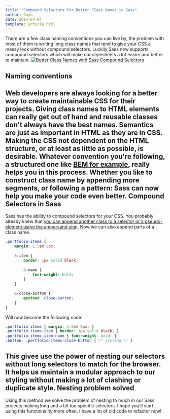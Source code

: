 ```yaml
---
title: "Compound Selectors for Better Class Names in Sass"
author: Gaya
date: 2014-04-04
template: article.html
---
```

There are a few class naming conventions you can live by, the problem with most of them is writing long class names that tend to give your CSS a messy look without compound selectors. Luckily Sass now supports compound selectors which will make our stylesheets a lot easier and better to maintain. [![Better Class Names with Sass Compound Selectors](/articles/\/better-class-names-sass-compound-selectors.jpg)](http://www.gayadesign.com/front-end/compound-selectors-for-better-class-names-in-sass/)<span id="more-1417"></span>

Naming conventions
------------------

 Web developers are always looking for a better way to create maintainable CSS for their projects. Giving class names to HTML elements can really get out of hand and reusable classes don't always have the best names. Semantics are just as important in HTML as they are in CSS. Making the CSS not dependent on the HTML structure, or at least as little as possible, is desirable. Whatever convention you're following, a structured one like [BEM for example](http://www.integralist.co.uk/posts/maintainable-css-with-bem/ "Maintainable CSS with BEM"), really helps you in this process. Whether you like to construct class name by appending more segments, or following a pattern: Sass can now help you make your code even better. Compound Selectors in Sass
--------------------------

 Sass has the ability to compound selectors for your CSS. You probably already knew that [you can append another class to a selector or a pseudo-element using the ampersand sign](http://sass-lang.com/documentation/file.SASS_REFERENCE.html#parent-selector). Now we can also append parts of a class name. 
```scss
.portfolio-items {
    margin: 1.5em 0px;
    
    &-item {
        border: 1px solid black;
        
        &-name {
            font-weight: bold;
        }
    }
    
    &-close-button {
        @extend .close-button;
    }
}
```
 Will now become the following code: 
```css
.portfolio-items { margin: 1.5em 0px; }
.portfolio-items-item { border: 1px solid black; }
.portfolio-items-item-name { font-weight: bold; }
.button, .portfolio-items-close-button { /* styling */ }
```
 This gives use the power of nesting our selectors without long selectors to match for the browser. It helps us maintain a modular approach to our styling without making a lot of clashing or duplicate style. Nesting problem solved
----------------------

 Using this method we solve the problem of nesting to much in our Sass projects making long and a bit too specific selectors. I hope you'll start using this functionality more often. I have a lot of old code to refactor now!